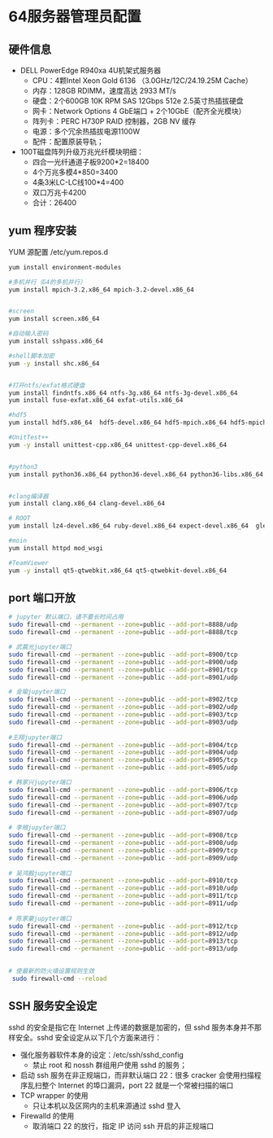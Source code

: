 <!-- Setup64.md --- 
;; 
;; Description: 
;; Author: Hongyi Wu(吴鸿毅)
;; Email: wuhongyi@qq.com 
;; Created: 二 8月  6 17:10:20 2019 (+0800)
;; Last-Updated: 三 8月 19 09:09:57 2020 (+0800)
;;           By: Hongyi Wu(吴鸿毅)
;;     Update #: 15
;; URL: http://wuhongyi.cn -->

# 64服务器管理员配置

## 硬件信息
* DELL PowerEdge R940xa 4U机架式服务器
  * CPU：4颗Intel Xeon Gold 6136 （3.0GHz/12C/24.19.25M Cache）
  * 内存：128GB RDIMM，速度高达 2933 MT/s
  * 硬盘：2个600GB 10K RPM SAS 12Gbps 512e 2.5英寸热插拔硬盘 
  * 网卡：Network Options 4 GbE端口 + 2个10GbE（配齐全光模块）
  * 阵列卡：PERC H730P RAID 控制器，2GB NV 缓存
  * 电源：多个冗余热插拔电源1100W 
  * 配件：配置原装导轨； 
* 100T磁盘阵列升级万兆光纤模块明细：
  * 四合一光纤通道子板9200*2=18400
  * 4个万兆多模4*850=3400
  * 4条3米LC-LC线100*4=400
  * 双口万兆卡4200
  * 合计：26400

## yum 程序安装
YUM 源配置  /etc/yum.repos.d
```bash
yum install environment-modules

#多机并行（G4的多机并行）
yum install mpich-3.2.x86_64 mpich-3.2-devel.x86_64


#screen
yum install screen.x86_64

#自动输入密码
yum install sshpass.x86_64

#shell脚本加密
yum -y install shc.x86_64


#打开ntfs/exfat格式硬盘
yum install findntfs.x86_64 ntfs-3g.x86_64 ntfs-3g-devel.x86_64
yum install fuse-exfat.x86_64 exfat-utils.x86_64

#hdf5
yum install hdf5.x86_64  hdf5-devel.x86_64 hdf5-mpich.x86_64 hdf5-mpich-devel.x86_64  hdf5-openmpi.x86_64 hdf5-openmpi-devel.x86_64

#UnitTest++
yum -y install unittest-cpp.x86_64 unittest-cpp-devel.x86_64


#python3
yum install python36.x86_64 python36-devel.x86_64 python36-libs.x86_64 python36-tkinter.x86_64 python36-pip.noarch python36-cffi.x86_64 python36-cryptography.x86_64 python36-cryptography-vectors.noarch python36-decorator.noarch python36-idna.noarch python36-ipython_genutils.noarch python36-ply.noarch python36-pyasn1.noarch python36-pycparser.noarch python36-six.noarch python36-traitlets.noarch python36-mysql.x86_64 python36-jinja2.noarch


#clang编译器
yum install clang.x86_64 clang-devel.x86_64

# ROOT
yum install lz4-devel.x86_64 ruby-devel.x86_64 expect-devel.x86_64  glew.x86_64 gsl-devel.x86_64 libxml2-static.x86_64 R.x86_64 R-RInside.x86_64 R-RInside-devel.x86_64 R-Rcpp.x86_64 R-Rcpp-devel.x86_64 cfitsio.x86_64 cfitsio-devel.x86_64 davix.x86_64 davix-devel.x86_64 ftgl.x86_64 ftgl-devel.x86_64 gfal2.x86_64 gfal2-all.x86_64 gfal2-devel.x86_64 mysql++.x86_64 mysql++-devel.x86_64 pythia8.x86_64 pythia8-devel.x86_64 unuran.x86_64 unuran-devel.x86_64 xrootd.x86_64 xrootd-client.x86_64 xrootd-client-devel.x86_64 xrootd-devel.x86_64

#moin
yum install httpd mod_wsgi

#TeamViewer
yum -y install qt5-qtwebkit.x86_64 qt5-qtwebkit-devel.x86_64
```

 ## port 端口开放
 
 ```bash
 # jupyter 默认端口，请不要长时间占用
 sudo firewall-cmd --permanent --zone=public --add-port=8888/udp
 sudo firewall-cmd --permanent --zone=public --add-port=8888/tcp
 
 # 武晨光jupyter端口
 sudo firewall-cmd --permanent --zone=public --add-port=8900/tcp
 sudo firewall-cmd --permanent --zone=public --add-port=8900/udp
 sudo firewall-cmd --permanent --zone=public --add-port=8901/tcp
 sudo firewall-cmd --permanent --zone=public --add-port=8901/udp
 
 # 金瑜jupyter端口
 sudo firewall-cmd --permanent --zone=public --add-port=8902/tcp
 sudo firewall-cmd --permanent --zone=public --add-port=8902/udp
 sudo firewall-cmd --permanent --zone=public --add-port=8903/tcp
 sudo firewall-cmd --permanent --zone=public --add-port=8903/udp
  
 #王翔jupyter端口
 sudo firewall-cmd --permanent --zone=public --add-port=8904/tcp
 sudo firewall-cmd --permanent --zone=public --add-port=8904/udp
 sudo firewall-cmd --permanent --zone=public --add-port=8905/tcp
 sudo firewall-cmd --permanent --zone=public --add-port=8905/udp
 
 # 韩家兴jupyter端口
 sudo firewall-cmd --permanent --zone=public --add-port=8906/tcp
 sudo firewall-cmd --permanent --zone=public --add-port=8906/udp
 sudo firewall-cmd --permanent --zone=public --add-port=8907/tcp
 sudo firewall-cmd --permanent --zone=public --add-port=8907/udp
  
 # 李根jupyter端口
 sudo firewall-cmd --permanent --zone=public --add-port=8908/tcp
 sudo firewall-cmd --permanent --zone=public --add-port=8908/udp
 sudo firewall-cmd --permanent --zone=public --add-port=8909/tcp
 sudo firewall-cmd --permanent --zone=public --add-port=8909/udp
  
 # 吴鸿毅jupyter端口
 sudo firewall-cmd --permanent --zone=public --add-port=8910/tcp
 sudo firewall-cmd --permanent --zone=public --add-port=8910/udp
 sudo firewall-cmd --permanent --zone=public --add-port=8911/tcp
 sudo firewall-cmd --permanent --zone=public --add-port=8911/udp
    
 # 陈家豪jupyter端口
 sudo firewall-cmd --permanent --zone=public --add-port=8912/tcp
 sudo firewall-cmd --permanent --zone=public --add-port=8912/udp
 sudo firewall-cmd --permanent --zone=public --add-port=8913/tcp
 sudo firewall-cmd --permanent --zone=public --add-port=8913/udp
  
 
 # 使最新的防火墙设置规则生效
  sudo firewall-cmd --reload
 ```

## SSH 服务安全设定
sshd 的安全是指它在 Internet 上传递的数据是加密的，但 sshd 服务本身并不那样安全。sshd 安全设定从以下几个方面来进行：
* 强化服务器软件本身的设定：/etc/ssh/sshd_config
  * 禁止 root 和 nossh 群组用户使用 sshd 的服务；
* 启动 ssh 服务在非正规端口，而非默认端口 22：很多 cracker 会使用扫描程序乱扫整个 Internet 的埠口漏洞，port 22 就是一个常被扫描的端口
* TCP wrapper 的使用
  * 只让本机以及区网内的主机来源通过 sshd 登入
* Firewalld 的使用
  * 取消端口 22 的放行，指定 IP 访问 ssh 开启的非正规端口



<!-- Setup64.md ends here -->
